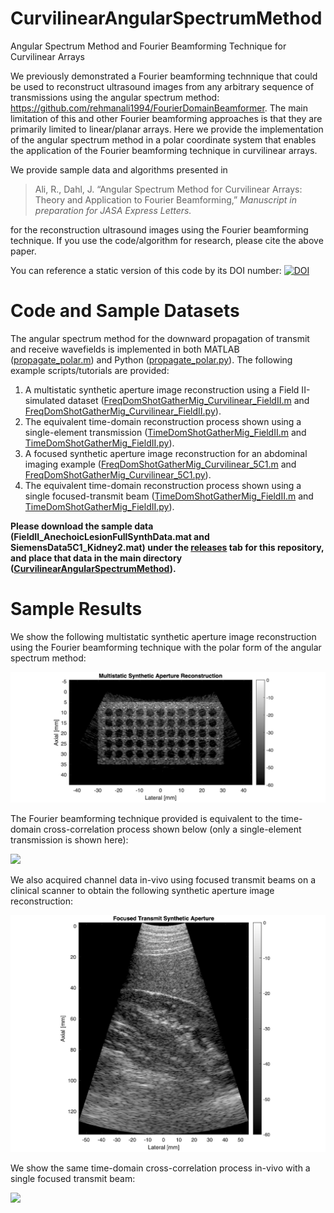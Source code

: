 # CurvilinearAngularSpectrumMethod
Angular Spectrum Method and Fourier Beamforming Technique for Curvilinear Arrays

We previously demonstrated a Fourier beamforming technnique that could be used to reconstruct ultrasound images from any arbitrary sequence of transmissions using the angular spectrum method: https://github.com/rehmanali1994/FourierDomainBeamformer. The main limitation of this and other Fourier beamforming approaches is that they are primarily limited to linear/planar arrays. Here we provide the implementation of the angular spectrum method in a polar coordinate system that enables the application of the Fourier beamforming technique in curvilinear arrays.

We provide sample data and algorithms presented in

> Ali, R., Dahl, J. “Angular Spectrum Method for Curvilinear Arrays: Theory and Application to Fourier Beamforming,” *Manuscript in preparation for JASA Express Letters.*

for the reconstruction ultrasound images using the Fourier beamforming technique. If you use the code/algorithm for research, please cite the above paper. 

You can reference a static version of this code by its DOI number:
[![DOI](https://zenodo.org/badge/346254482.svg)](https://zenodo.org/badge/latestdoi/346254482)

# Code and Sample Datasets
The angular spectrum method for the downward propagation of transmit and receive wavefields is implemented in both MATLAB ([propagate_polar.m](propagate_polar.m)) and Python ([propagate_polar.py](propagate_polar.py)). The following example scripts/tutorials are provided:
1) A multistatic synthetic aperture image reconstruction using a Field II-simulated dataset ([FreqDomShotGatherMig_Curvilinear_FieldII.m](FreqDomShotGatherMig_Curvilinear_FieldII.m) and [FreqDomShotGatherMig_Curvilinear_FieldII.py](FreqDomShotGatherMig_Curvilinear_FieldII.py)).
2) The equivalent time-domain reconstruction process shown using a single-element transmission ([TimeDomShotGatherMig_FieldII.m](TimeDomShotGatherMig_FieldII.m) and [TimeDomShotGatherMig_FieldII.py](TimeDomShotGatherMig_FieldII.py)).
3) A focused synthetic aperture image reconstruction for an abdominal imaging example ([FreqDomShotGatherMig_Curvilinear_5C1.m](FreqDomShotGatherMig_Curvilinear_5C1.m) and [FreqDomShotGatherMig_Curvilinear_5C1.py](FreqDomShotGatherMig_Curvilinear_5C1.py)).
4) The equivalent time-domain reconstruction process shown using a single focused-transmit beam ([TimeDomShotGatherMig_FieldII.m](TimeDomShotGatherMig_FieldII.m) and [TimeDomShotGatherMig_FieldII.py](TimeDomShotGatherMig_FieldII.py)).

**Please download the sample data (FieldII_AnechoicLesionFullSynthData.mat and SiemensData5C1_Kidney2.mat) under the [releases](https://github.com/rehmanali1994/CurvilinearAngularSpectrumMethod/releases) tab for this repository, and place that data in the main directory ([CurvilinearAngularSpectrumMethod](https://github.com/rehmanali1994/CurvilinearAngularSpectrumMethod)).**

# Sample Results
We show the following multistatic synthetic aperture image reconstruction using the Fourier beamforming technique with the polar form of the angular spectrum method:

![](MultistaticReconstruction.png)

The Fourier beamforming technique provided is equivalent to the time-domain cross-correlation process shown below (only a single-element transmission is shown here):

![](FieldII_TimeDomain.gif)

We also acquired channel data in-vivo using focused transmit beams on a clinical scanner to obtain the following synthetic aperture image reconstruction:

![](FocusedTxSyntheticAperture.png)

We show the same time-domain cross-correlation process in-vivo with a single focused transmit beam:

![](Siemens5C1_TimeDomain.gif)
